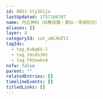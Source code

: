 ```yaml
---
id: 0851-tty361ja
lastUpdated: 1757166787
name: 内丘神码（祆教综摄・散仙・场域划分）
aliases: []
layer: 4
categoryId: cat_uWLHUZtI
tagIds:
  - tag_KvBqKS-l
  - tag_ImsdsJHz
  - tag_F0Snwko4
nsfw: false
parent: ""
relatedEntries: []
timelineEvents: []
titledLinks: []
---
```



